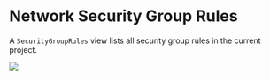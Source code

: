 # Network Security Group Rules

A `SecurityGroupRules` view lists all security group rules in the current project.

![](../images/tui/security-group-rules.png)
